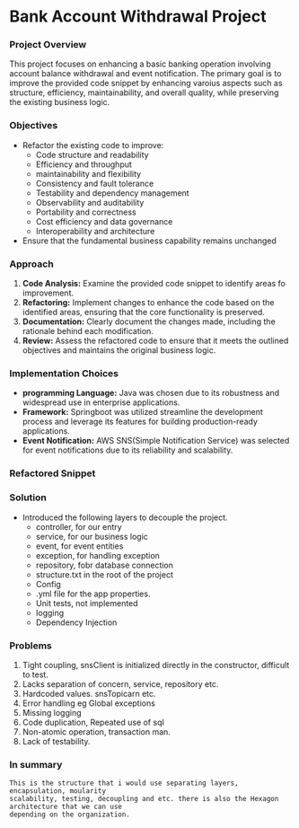 # Bank Account Withdrawal Project
### Project Overview

This project focuses on enhancing a basic banking operation involving account 
balance withdrawal and event notification. The primary goal is to improve the provided code snippet by enhancing varoius
aspects such as structure, efficiency, maintainability, and overall quality, while preserving the existing 
business logic.

### Objectives
* Refactor the existing code to improve:
  * Code structure and readability
  * Efficiency and throughput
  * maintainability and flexibility
  * Consistency and fault tolerance
  * Testability and dependency management
  * Observability and auditability
  * Portability and correctness
  * Cost efficiency and data governance
  * Interoperability and architecture
* Ensure that the fundamental business capability remains unchanged

### Approach
1. **Code Analysis:** Examine the provided code snippet to identify areas fo improvement.
2. **Refactoring:** Implement changes to enhance the code based on the identified areas, ensuring that the core 
      functionality is preserved.
3. **Documentation:** Clearly document the changes made, including the rationale behind each modification.
4. **Review:** Assess the refactored code to ensure that it meets the outlined objectives and maintains the original 
      business logic.

### Implementation Choices
*  **programming Language:** Java was chosen due to its robustness and widespread use in
   enterprise applications.
*  **Framework:** Springboot was utilized streamline the development process and leverage its features for
   building production-ready applications.
*  **Event Notification:** AWS SNS(Simple Notification Service) was selected for event notifications due to its
   reliability and scalability.

### Refactored Snippet
### Solution
* Introduced the following layers to decouple the project.
  * controller, for our entry 
  * service, for our business logic
  * event, for event entities
  * exception, for handling exception
  * repository, fobr database connection
  * structure.txt in the root of the project
  * Config
  * .yml file for the app properties.
  * Unit tests, not implemented
  * logging
  * Dependency Injection

### Problems
   1. Tight coupling, snsClient is initialized directly in the constructor, difficult to test.
   2. Lacks separation of concern, service, repository etc.
   3. Hardcoded values. snsTopicarn etc.
   4. Error handling eg Global exceptions
   5. Missing logging
   6. Code duplication, Repeated use of sql
   7. Non-atomic operation, transaction man.
   8. Lack of testability.

### In summary 
    This is the structure that i would use separating layers, encapsulation, moularity 
    scalability, testing, decoupling and etc. there is also the Hexagon architecture that we can use 
    depending on the organization.